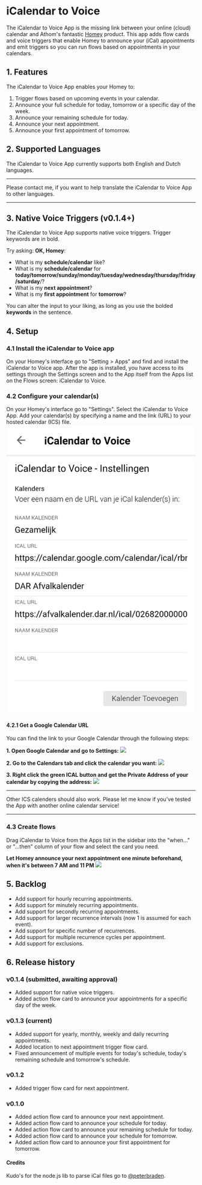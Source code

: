﻿# iCalendar to Voice
The iCalendar to Voice App is the missing link between your online (cloud) calendar and Athom's fantastic [Homey](http://www.athom.com) product.
This app adds flow cards and voice triggers that enable Homey to announce your (iCal) appointments and emit triggers so you can run flows based on appointments in your calendars.

## 1. Features
The iCalendar to Voice App enables your Homey to:

1. Trigger flows based on upcoming events in your calendar.
2. Announce your full schedule for today, tomorrow or a specific day of the week.
3. Announce your remaining schedule for today.
4. Announce your next appointment.
5. Announce your first appointment of tomorrow.

## 2. Supported Languages

The iCalendar to Voice App currently supports both English and Dutch languages. 
***
Please contact me, if you want to help translate the iCalendar to Voice App to other languages.
***

## 3. Native Voice Triggers (v0.1.4+)
The iCalendar to Voice App supports native voice triggers. Trigger keywords are in bold.

Try asking: **OK, Homey**:

* What is my **schedule/calendar** like?
* What is my **schedule/calendar** for **today/tomorrow/sunday/monday/tuesday/wednesday/thursday/friday/saturday**/?
* What is my **next appointment**?
* What is my **first appointment** for **tomorrow**?

You can alter the input to your liking, as long as you use the bolded **keywords** in the sentence.

## 4. Setup

### 4.1 Install the iCalendar to Voice app
On your Homey's interface go to "Setting > Apps" and find and install the iCalendar to Voice app.
After the app is installed, you have access to its settings through the Settings screen and to the App itself from the Apps list on the Flows screen: iCalendar to Voice.

### 4.2 Configure your calendar(s)
On your Homey's interface go to "Settings". Select the iCalendar to Voice App. 
Add your calendar(s) by specifying a name and the link (URL) to your hosted calendar (ICS) file.
![](https://github.com/netactivenl/homey.ical2voice/raw/master/assets/images/settings.png)

#### 4.2.1 Get a Google Calendar URL
You can find the link to your Google Calendar through the following steps:

**1. Open Google Calendar and go to Settings:**
![](https://github.com/netactivenl/homey.ical2voice/raw/master/assets/images/settings_menu.png)

**2. Go to the Calendars tab and click the calendar you want:**
![](https://github.com/netactivenl/homey.ical2voice/raw/master/assets/images/calendar_settings.png)

**3. Right click the green ICAL button and get the Private Address of your calendar by copying the address:**
![](https://github.com/netactivenl/homey.ical2voice/raw/master/assets/images/ical.png)

***
Other ICS calenders should also work. Please let me know if you've tested the App with another online calendar service!
***

### 4.3 Create flows
Drag iCalendar to Voice from the Apps list in the sidebar into the "when..." or "...then" column of your flow and select the card you need.

**Let Homey announce your next appointment one minute beforehand, when it's between 7 AM and 11 PM**
![](https://github.com/netactivenl/homey.ical2voice/raw/master/assets/images/example_flow2.png)

## 5. Backlog
* Add support for hourly recurring appointments.
* Add support for minutely recurring appointments.
* Add support for secondly recurring appointments.
* Add support for larger recurrence intervals (now 1 is assumed for each event).
* Add support for specific number of recurrences.
* Add support for multiple recurrence cycles per appointment.
* Add support for exclusions.

## 6. Release history

### v0.1.4 (submitted, awaiting approval)
* Added support for native voice triggers.
* Added action flow card to announce your appointments for a specific day of the week.

### v0.1.3 (current)
* Added support for yearly, monthly, weekly and daily recurring appointments.
* Added location to next appointment trigger flow card.
* Fixed announcement of multiple events for today's schedule, today's remaining schedule and tomorrow's schedule.

### v0.1.2
* Added trigger flow card for next appointment.

### v0.1.0
* Added action flow card to announce your next appointment.
* Added action flow card to announce your schedule for today.
* Added action flow card to announce your remaining schedule for today.
* Added action flow card to announce your schedule for tomorrow.
* Added action flow card to announce your first appointment for tomorrow.

#### Credits
Kudo's for the node.js lib to parse iCal files go to [@peterbraden](https://github.com/peterbraden).
